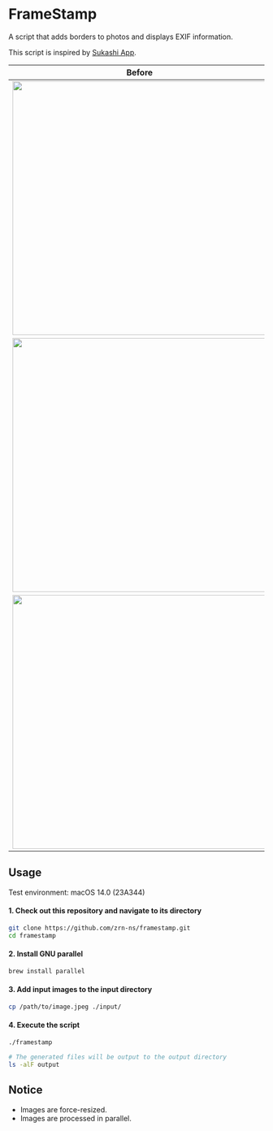 # FrameStamp

A script that adds borders to photos and displays EXIF information.

This script is inspired by [Sukashi App](https://play.google.com/store/apps/details?id=app.sukashi&hl=ja).

| Before | After |
| ------- | ------- |
| <kbd><img width="500px" src="https://github.com/zrn-ns/framestamp/assets/5319256/3b9340cf-d6c2-4769-a83a-caf739690802" /></kbd> | <kbd><img width="500px" src="https://github.com/zrn-ns/framestamp/assets/5319256/b757bbc0-dd0c-4eea-8850-762637470ea6" /></kbd> |
| <kbd><img width="500px" src="https://github.com/zrn-ns/framestamp/assets/5319256/d69368b5-cef0-49d1-ae38-6e59260da877" /></kbd> | <kbd><img width="500px" src="https://github.com/zrn-ns/framestamp/assets/5319256/06d043d5-ca92-40a0-8285-af943dfe555e" /></kbd> |
| <kbd><img width="500px" src="https://github.com/zrn-ns/framestamp/assets/5319256/fe7c12e6-6e94-46e0-b088-380c02b6faa8" /></kbd> | <kbd><img width="500px" src="https://github.com/zrn-ns/framestamp/assets/5319256/44625352-466e-494d-91f7-c3103059b5d5" /></kbd> |

## Usage

Test environment: macOS 14.0 (23A344)

#### 1. Check out this repository and navigate to its directory

```sh
git clone https://github.com/zrn-ns/framestamp.git
cd framestamp
```

#### 2. Install GNU parallel

```sh
brew install parallel
```

#### 3. Add input images to the input directory

```sh
cp /path/to/image.jpeg ./input/
```

#### 4. Execute the script

```sh
./framestamp

# The generated files will be output to the output directory
ls -alF output
```

## Notice

- Images are force-resized.
- Images are processed in parallel.
